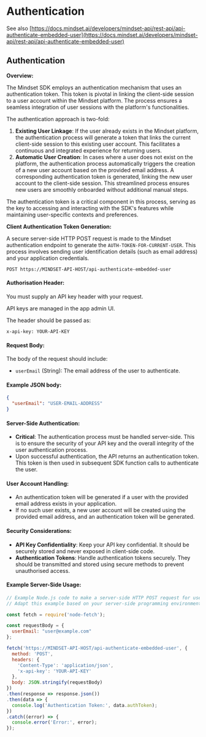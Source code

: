 # Authentication

See also [https://docs.mindset.ai/developers/mindset-api/rest-api/api-authenticate-embedded-user](https://docs.mindset.ai/developers/mindset-api/rest-api/api-authenticate-embedded-user)

## Authentication

**Overview:**

The Mindset SDK employs an authentication mechanism that uses an authentication token. This token is pivotal in linking the client-side session to a user account within the Mindset platform. The process ensures a seamless integration of user sessions with the platform's functionalities.

The authentication approach is two-fold:

1. **Existing User Linkage**: If the user already exists in the Mindset platform, the authentication process will generate a token that links the current client-side session to this existing user account. This facilitates a continuous and integrated experience for returning users.
2. **Automatic User Creation**: In cases where a user does not exist on the platform, the authentication process automatically triggers the creation of a new user account based on the provided email address. A corresponding authentication token is generated, linking the new user account to the client-side session. This streamlined process ensures new users are smoothly onboarded without additional manual steps.

The authentication token is a critical component in this process, serving as the key to accessing and interacting with the SDK's features while maintaining user-specific contexts and preferences.

**Client Authentication Token Generation:**

A secure server-side HTTP POST request is made to the Mindset authentication endpoint to generate the `AUTH-TOKEN-FOR-CURRENT-USER`. This process involves sending user identification details (such as email address) and your application credentials.

```
POST https://MINDSET-API-HOST/api-authenticate-embedded-user
```

#### **Authorisation Header:**

You must supply an API key header with your request.

API keys are managed in the app admin UI.

The header should be passed as:

```
x-api-key: YOUR-API-KEY
```

#### **Request Body:**

The body of the request should include:

* `userEmail` (String): The email address of the user to authenticate.

#### Example JSON body:

```json
{
  "userEmail": "USER-EMAIL-ADDRESS"
}
```

#### **Server-Side Authentication:**

* **Critical**: The authentication process must be handled server-side. This is to ensure the security of your API key and the overall integrity of the user authentication process.
* Upon successful authentication, the API returns an authentication token. This token is then used in subsequent SDK function calls to authenticate the user.

#### **User Account Handling:**

* An authentication token will be generated if a user with the provided email address exists in your application.
* If no such user exists, a new user account will be created using the provided email address, and an authentication token will be generated.

#### **Security Considerations:**

* **API Key Confidentiality**: Keep your API key confidential. It should be securely stored and never exposed in client-side code.
* **Authentication Tokens**: Handle authentication tokens securely. They should be transmitted and stored using secure methods to prevent unauthorised access.

#### **Example Server-Side Usage:**

```javascript
// Example Node.js code to make a server-side HTTP POST request for user authentication
// Adapt this example based on your server-side programming environment

const fetch = require('node-fetch');

const requestBody = {
  userEmail: "user@example.com"
};

fetch('https://MINDSET-API-HOST/api-authenticate-embedded-user', {
  method: 'POST',
  headers: {
    'Content-Type': 'application/json',
    'x-api-key': 'YOUR-API-KEY'
  },
  body: JSON.stringify(requestBody)
})
.then(response => response.json())
.then(data => {
  console.log('Authentication Token:', data.authToken);
})
.catch((error) => {
  console.error('Error:', error);
});
```
